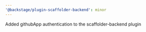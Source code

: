```yaml
---
'@backstage/plugin-scaffolder-backend': minor
---
```


Added githubApp authentication to the scaffolder-backend plugin
